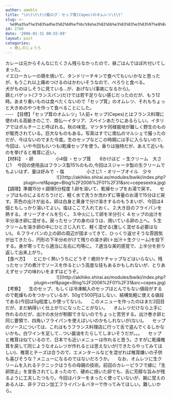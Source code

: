 ```yaml
---
author: ameblo
title: "\n\t\t\t\t飯ログ：セップ茸(Cepes)のオムレツ\t\t"
slug: >-
  %e9%a3%af%e3%83%ad%e3%82%b0%ef%bc%9a%e3%82%bb%e3%83%83%e3%83%97%e8%8c%b8cepes%e3%81%ae%e3%82%aa%e3%83%a0%e3%83%ac%e3%83%84
id: 2780
date: '2006-01-31 08:55:09'
layout: post
categories:
  - 癒しのじょうろ
---
```


<div>カレーは元からそんなにたくさん残らなかったので、昼ごはんでほぼ片付いてしまった。</div>

<div>イエローカレーの鶏を焼いて、タンドリーチキンで食べてもいいかなと思ったが、もうこれ以上痛めつけるのはかわいそうなので、ぺろりと食べる。</div>

<div>犬がものほしそうに見ている…が、あげない(事故になるから)。</div>

<div>鶏とバゲット(フランスパン)だけでは若干足りない感じだったのだが、もう12時。あまり重いものは食べたくないので「セップ茸」のオムレツ、それもちょっと大きめのやつを作って食べることにした。</div>

<div>---- 【目標】「セップ茸のオムレツ」1人前+ セップ(Cepes)とはフランス料理に使われる高級きのこで、南仏～イタリア、スペインあたりにあるらしい。イタリアではポルチーニと呼ばれる。秋の味覚。マツタケ同様栽培が難しく野生のものが販売されている。巨大なものもある。写真はすでに南仏のマルシェで撮ったのだが、今はないのでまた今度。生のセップなどこの時期には手に入らないので、今回は、いや今回も(いつも)乾燥セップを使う。香りは独特だが、あえて近いものを挙げると椎茸に近い。</div>

<div>【材料】 ・卵　　　　　小4個 ・セップ茸　　6かけほど ・生クリーム　大さじ1 　今回の使用品はフランス製15%のもの,今回はスジャータ製の生クリームでもよいはず、量は好みで ・塩　　　　　小さじ1 ・オリーブオイル　少々</div>

<div align="right">![](http://akihiko.shirai.as/modules/bwiki/index.php?plugin=ref&page=Blog%2F2006%2F01%2F31&src=cepesextra.jpg)</div>

<div>【調理】準備15分＋調理5分程度 1.卵を溶いて、乾燥セップをお湯で戻す。 　セップはものによるだろうけど、軽く水で洗うか洗わずに等量のお湯で15分ほど戻す。茶色の出汁が出る。卵は白身と黄身で分け溶きするのもうまいが、今回は4個ともしっかり溶いてよい。塩はここで入れておく。 2.大き目のフライパンを熱する。オリーブオイルを引く。 3.中火にして卵を半分引く 4.セップの出汁を半分溶き卵に混ぜる。戻ったセップの身のほうは、焼いている卵の上へ。 5.生クリームを溶き卵の中にひとさじ入れて、軽く混ぜる(激しく混ぜる必要はない)。 6.フライパンの上の卵の周辺が固まってきて、ひっくり返せそうな雰囲気が出てきたら、円形の下半分めがけて残りの溶き卵(＋出汁＋生クリーム)を投下する。身が寄ってたら適当に左右に均等に。 7.適当な美的感覚で、上半分を折り返して出来上がり。</div>

<div>【食べ方】 　とにかく熱いうちにどうぞ！絶対ケチャップなどはいらない。残ったセップの煮汁でソースを作るという高度な技もあるかもしれないが、とりあえずセップの味わいをまずはどうぞ。</div>

<div align="right">![](http://akihiko.shirai.as/modules/bwiki/index.php?plugin=ref&page=Blog%2F2006%2F01%2F31&src=cepes.jpg)</div>

<div>【考察】 　生のセップ、もしくは冷凍輸入のセップはとんでもない値段がするので乾燥ものをつかっているが、50gで500円はしない、結構気軽に使える値段である(今回は5g程度しか使ってない)。 　このメニューを作ったのはまだ2回目だが、まだ納得いく仕上がりになったことがない。 　オムレツだけなら上手に作れるのだが、出汁の水分が制御できないのでちょっと苦労する。出汁巻き卵と同じ要領で、四角いフライパンを使えばいいのかもしれないが(ない)。 　セップのソースについては、これはもうフランス料理店に行って舌で盗んでくるしかないかも。白ワインを足して…つい醤油をたらしてしまいそうだが。。。 　セップと椎茸は似ているので、日本でも近いメニューは作れると思う。さすがに乾燥椎茸を戻して同じようなオムレツが作れるとは思えないが(できたらやってみてほしい)、椎茸とチーズは合うので、エメンタールなどを混ぜれば椎茸嫌いの子供も喜びそうな？メニューになるのではないだろうか。 　なお、オムレツに生クリームを入れるテクニックはうちの母親の技術。前回のカレーピラフで嫁に「生卵禁止」を宣告されてしまったので、硬めに焼いた卵でも、舌に芳醇な旨みが残るように工夫したつもり。今回はバターをまったく使っていないが、腕に覚えのある人は、非テフロン加工フライパン＆バターで作ってみてほしい。難しいから。</div>